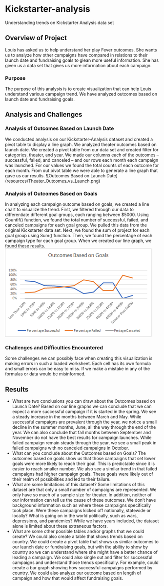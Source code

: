 # Kickstarter-analysis
Understanding trends on Kickstarter Analysis data set
## Overview of Project
Louis has asked us to help understand her play Fever outcomes.  She wants us to analyze how other campaigns have compared in relations to their launch date and fundraising goals to glean more useful information. She has given us a data set that gives us more information about each campaign.
### Purpose
The purpose of this analysis is to create visualization that can help Louis understand various campaign trend. We have analyzed outcomes based on launch date and fundraising goals.
## Analysis and Challenges
### Analysis of Outcomes Based on Launch Date
We conducted analysis on our Kickstarter-Analysis dataset and created a pivot table to display a line graph. We analyzed theater outcomes based on launch date. We created a pivot table from our data set and created filter for categories, theater, and year. We made our columns each of the outcomes – successful, failed, and canceled – and our rows each month each campaign was launched. For our values we found the total counts of each outcome for each month. From out pivot table we were able to generate a line graph that gave us our results. ![Outcomes Based on Launch Date] (resources/Theater_Outcomes_vs_Launch.png)
### Analysis of Outcomes Based on Goals
In analyzing each campaign outcome based on goals, we created a line chart to visualize the trend. First, we filtered through our data to differentiate different goal groups, each ranging between $5000. Using CountIf() function, we found the total number of successful, failed, and canceled campaigns for each goal group. We pulled this data from the original Kickstarter data set. Next, we found the sum of project for each goal group using Sum() function. Then, we found the percentage of each campaign type for each goal group. When we created our line graph, we found these results. ![Outcomes Based on Goals](resources/Outcomes_vs_Goals.png)
### Challenges and Difficulties Encountered
Some challenges we can possibly face when creating this visualization is making errors in such a loaded worksheet. Each cell has its own formula and small errors can be easy to miss. If we make a mistake in any of the formulas or data would be misinformed. 
## Results
- What are two conclusions you can draw about the Outcomes based on Launch Date?
Based on our line graphs we can conclude that we can expect a more successful campaign if it is started in the spring. We see a steady increase in the months between March and May. While successful campaigns are prevalent through the year, we notice a small decline in the summer months, June, all the way through the end of the year. We can also conclude that fall months between September and November do not have the best results for campaign launches. While failed campaign remain steady through the year, we see a small peak in failed campaigns with no canceled campaigns in October.
- What can you conclude about the Outcomes based on Goals?
The outcomes based on goals show us that those campaigns that set lower goals were more likely to reach their goal. This is predictable since it is easier to reach smaller number. We also see a similar trend in that failed campaigns had higher campaign goals. These goals were likely out of their realm of possibilities and led to their failure. 
- What are some limitations of this dataset?
Some limitations of this dataset are that only a small number of campaigns are represented. We only have so much of a sample size for theater. In addition, neither of our information can tell us the cause of these outcomes. We don’t have background information such as where these campaigns specifically took place. Were these campaigns kicked off nationally, statewide or locally? What is going on in the world politically, such as wars, depressions, and pandemics? While we have years included, the dataset alone is limited about these extraneous factors.
- What are some other possible tables and/or graphs that we could create?
We could also create a table that shows trends based on country. We could create a pivot table that shows us similar outcomes to our launch date or fundraising goals, but with the ability to show by country so we can understand where she might have a better chance of leading a campaign. We could also single out and filter for successful campaigns and understand those trends specifically. For example, could create a bar graph showing how successful campaigns performed by country. We could also analyze our outcome based on length of campaign and how that would affect fundraising goals.
